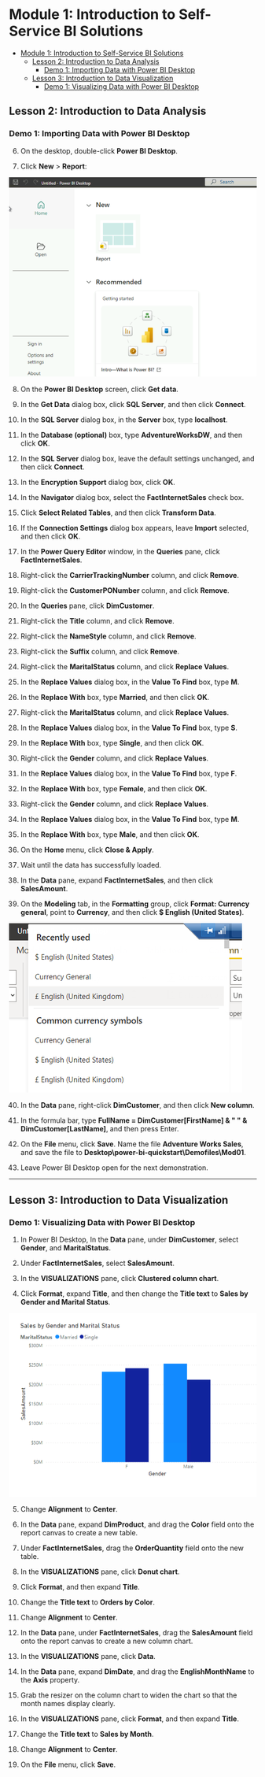 # Module 1: Introduction to Self-Service BI Solutions

- [Module 1: Introduction to Self-Service BI Solutions](#module-1-introduction-to-self-service-bi-solutions)
  - [Lesson 2: Introduction to Data Analysis](#lesson-2-introduction-to-data-analysis)
    - [Demo 1: Importing Data with Power BI Desktop](#demo-1-importing-data-with-power-bi-desktop)
  - [Lesson 3: Introduction to Data Visualization](#lesson-3-introduction-to-data-visualization)
    - [Demo 1: Visualizing Data with Power BI Desktop](#demo-1-visualizing-data-with-power-bi-desktop)

## Lesson 2: Introduction to Data Analysis

### Demo 1: Importing Data with Power BI Desktop

6. On the desktop, double-click **Power BI Desktop**.

7. Click **New** > **Report**:

![](./images/new.png)

8. On the **Power BI Desktop** screen, click **Get data**.

9. In the **Get Data** dialog box, click **SQL Server**, and then click **Connect**.

10. In the **SQL Server** dialog box, in the **Server** box, type **localhost**.

11. In the **Database (optional)** box, type **AdventureWorksDW**, and then click **OK**.

12. In the **SQL Server** dialog box, leave the default settings unchanged, and then click **Connect**.

13. In the **Encryption Support** dialog box, click **OK**.

14. In the **Navigator** dialog box, select the **FactInternetSales** check box.

15. Click **Select Related Tables**, and then click **Transform Data**.

16. If the **Connection Settings** dialog box appears, leave **Import** selected, and then click **OK**.

17. In the **Power Query Editor** window, in the **Queries** pane, click **FactInternetSales**.

18. Right-click the **CarrierTrackingNumber** column, and click **Remove**.

19. Right-click the **CustomerPONumber** column, and click **Remove**.

20. In the **Queries** pane, click **DimCustomer**.

21. Right-click the **Title** column, and click **Remove**.

22. Right-click the **NameStyle** column, and click **Remove**.

23. Right-click the **Suffix** column, and click **Remove**.

24. Right-click the **MaritalStatus** column, and click **Replace Values**.

25. In the **Replace Values** dialog box, in the **Value To Find** box, type **M**.

26. In the **Replace With** box, type **Married**, and then click **OK**.

27. Right-click the **MaritalStatus** column, and click **Replace Values**.

28. In the **Replace Values** dialog box, in the **Value To Find** box, type **S**.

29. In the **Replace With** box, type **Single**, and then click **OK**.

30. Right-click the **Gender** column, and click **Replace Values**.

31. In the **Replace Values** dialog box, in the **Value To Find** box, type **F**.

32. In the **Replace With** box, type **Female**, and then click **OK**.

33. Right-click the **Gender** column, and click **Replace Values**.

34. In the **Replace Values** dialog box, in the **Value To Find** box, type **M**.

35. In the **Replace With** box, type **Male**, and then click **OK**.

36. On the **Home** menu, click **Close & Apply**.

37. Wait until the data has successfully loaded.

38. In the **Data** pane, expand **FactInternetSales**, and then click **SalesAmount**.

39. On the **Modeling** tab, in the **Formatting** group, click **Format: Currency general**, point to **Currency**, and then click **$ English (United States)**.

![](./images/20.png)

40. In the **Data** pane, right-click **DimCustomer**, and then click **New column**.

41. In the formula bar, type **FullName = DimCustomer[FirstName] & " " & DimCustomer[LastName]**, and then press Enter.

42. On the **File** menu, click **Save**. Name the file **Adventure Works Sales**, and save the file to **Desktop\\power-bi-quickstart\\Demofiles\\Mod01**.

43. Leave Power BI Desktop open for the next demonstration.

---

## Lesson 3: Introduction to Data Visualization

### Demo 1: Visualizing Data with Power BI Desktop

1. In Power BI Desktop, In the **Data** pane, under **DimCustomer**, select **Gender**, and **MaritalStatus**.

2. Under **FactInternetSales**, select **SalesAmount**.

3. In the **VISUALIZATIONS** pane, click **Clustered column chart**. 

4. Click **Format**, expand **Title**, and then change the **Title text** to **Sales by Gender and Marital Status**.

![](./images/21.png)

5. Change **Alignment** to **Center**.

6. In the **Data** pane, expand **DimProduct**, and drag the **Color** field onto the report canvas to create a new table.

7. Under **FactInternetSales**, drag the **OrderQuantity** field onto the new table.

8. In the **VISUALIZATIONS** pane, click **Donut chart**.

9. Click **Format**, and then expand **Title**.

10. Change the **Title text** to **Orders by Color**.

11. Change **Alignment** to **Center**.

12. In the **Data** pane, under **FactInternetSales**, drag the **SalesAmount** field onto the report canvas to create a new column chart.

13. In the **VISUALIZATIONS** pane, click **Data**.

14. In the **Data** pane, expand **DimDate**, and drag the **EnglishMonthName** to the **Axis** property.

15. Grab the resizer on the column chart to widen the chart so that the month names display clearly.

16. In the **VISUALIZATIONS** pane, click **Format**, and then expand **Title**.

17. Change the **Title text** to **Sales by Month**.

18. Change **Alignment** to **Center**.

19. On the **File** menu, click **Save**.

